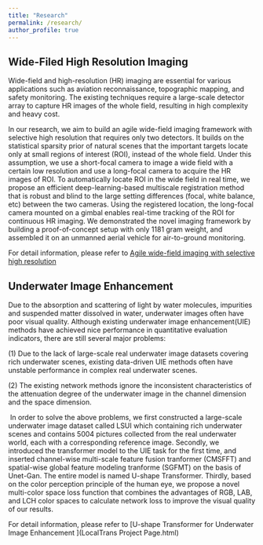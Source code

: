```yaml
---
title: "Research"
permalink: /research/
author_profile: true
---
```


## Wide-Filed High Resolution Imaging
 Wide-field and high-resolution (HR) imaging are essential for various applications such as aviation reconnaissance, topographic mapping, and safety monitoring. The existing techniques require a large-scale detector array to capture HR images of the whole field, resulting in high complexity and heavy cost. 

In our research, we aim to build an agile wide-field imaging framework with selective high resolution that requires only two detectors. It builds on the statistical sparsity prior of natural scenes that the important targets locate only at small regions of interest (ROI), instead of the whole field. Under this assumption, we use a short-focal camera to image a wide field with a certain low resolution and use a long-focal camera to acquire the HR images of ROI. To automatically locate ROI in the wide field in real time, we propose an efficient deep-learning-based multiscale registration method that is robust and blind to the large setting differences (focal, white balance, etc) between the two cameras. Using the registered location, the long-focal camera mounted on a gimbal enables real-time tracking of the ROI for continuous HR imaging. We demonstrated the novel imaging framework by building a proof-of-concept setup with only 1181 gram weight, and assembled it on an unmanned aerial vehicle for air-to-ground monitoring. 

For detail information, please refer to [Agile wide-field imaging with selective high resolution](https://www.osapublishing.org/oe/fulltext.cfm?uri=oe-29-22-35602)



##  Underwater Image Enhancement
Due to the absorption and scattering of light by water molecules, impurities and suspended matter dissolved in water, underwater images often have poor visual quality. Although existing underwater image enhancement(UIE) methods have achieved nice performance in quantitative evaluation indicators, there are still several major problems:

(1) Due to the lack of large-scale real underwater image datasets covering rich underwater scenes, existing data-driven UIE methods often have unstable performance in complex real underwater scenes.

(2) The existing network methods ignore the inconsistent characteristics of the attenuation degree of the underwater image in the channel dimension and the space dimension.

​	In order to solve the above problems, we first constructed a large-scale underwater image dataset called LSUI  which containing rich underwater scenes and contains 5004 pictures collected from the real underwater world, each with a corresponding reference image. Secondly, we introduced the transformer model to the UIE task for the first time, and inserted channel-wise multi-scale feature fusion tranformer (CMSFFT) and spatial-wise global feature modeling tranforme (SGFMT) on the basis of Unet-Gan. The entire model is named U-shape Transformer. Thirdly, based on the color perception principle of the human eye, we propose a novel multi-color space loss function that combines the advantages of RGB, LAB, and LCH color spaces to calculate network loss to improve the visual quality of our results.

For detail information, please refer to [U-shape Transformer for Underwater Image Enhancement  ](LocalTrans Project Page.html) 



